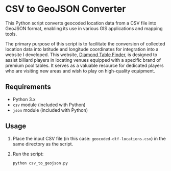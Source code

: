 # CSV to GeoJSON Converter


This Python script converts geocoded location data from a CSV file into GeoJSON format, enabling its use in various GIS applications and mapping tools.

The primary purpose of this script is to facilitate the conversion of collected location data into latitude and longitude coordinates for integration into a website I developed.
This website, [Diamond Table Finder](https://www.diamondtablefinder.com), is designed to assist billiard players in locating venues equipped with a specific brand of premium pool tables. 
It serves as a valuable resource for dedicated players who are visiting new areas and wish to play on high-quality equipment.

## Requirements

- Python 3.x
- `csv` module (included with Python)
- `json` module (included with Python)

## Usage

1. Place the input CSV file (in this case: `geocoded-dtf-locations.csv`) in the same directory as the script.

2. Run the script:
   ```sh
   python csv_to_geojson.py
